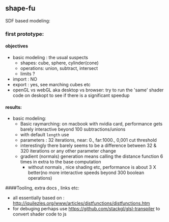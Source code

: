 ## shape-fu

SDF based modeling:

### first prototype:

#### objectives

- basic modeling : the usual suspects
  - shapes: cube, sphere, cylinder(cone)
  - operations: union, subtract, intersect
  - limits ?
- import : NO
- export : yes, see marching cubes etc
- openGL vs webGL aka desktop vs browser: try to run the 'same' shader code on deskopt to see if there is a significant speedup

#### results:

- basic modeling:
  - Basic raymarching: on macbook with nvidia card, performance gets barely interactive beyond 100 subtractions/unions
   - with default `length` use
   - parameters : 32 iterations, near: 0., far:1000., 0,001 cut threshold
  - interestingly there barely seems to be a difference between 32 & 320 iterations or any other parameter change
  - gradient (normals) generation means calling the distance function 6 times in extra to the base computation
    - without normals , nice shading etc, performance is about 3 X better(no more interactive speeds beyond 300 boolean operations)


####Tooling, extra docs , links etc:
- all essentially based on : http://iquilezles.org/www/articles/distfunctions/distfunctions.htm
- for debuging perhaps use https://github.com/stackgl/glsl-transpiler to convert shader code to js
